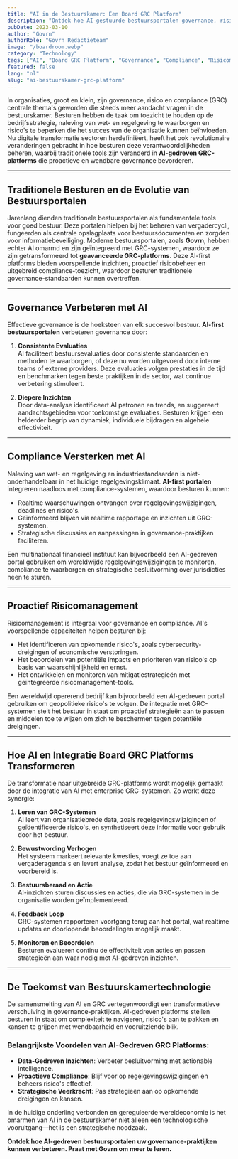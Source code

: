 ```yaml
---
title: "AI in de Bestuurskamer: Een Board GRC Platform"
description: "Ontdek hoe AI-gestuurde bestuursportalen governance, risico en compliance (GRC) transformeren, waardoor besturen beter toezicht kunnen houden, risico's kunnen beperken en besluitvorming kunnen verbeteren."
pubDate: 2023-03-10
author: "Govrn"
authorRole: "Govrn Redactieteam"
image: "/boardroom.webp"
category: "Technology"
tags: ["AI", "Board GRC Platform", "Governance", "Compliance", "Risicomanagement"]
featured: false
lang: "nl"
slug: "ai-bestuurskamer-grc-platform"
---
```


In organisaties, groot en klein, zijn governance, risico en compliance (GRC) centrale thema's geworden die steeds meer aandacht vragen in de bestuurskamer. Besturen hebben de taak om toezicht te houden op de bedrijfsstrategie, naleving van wet- en regelgeving te waarborgen en risico's te beperken die het succes van de organisatie kunnen beïnvloeden. Nu digitale transformatie sectoren herdefiniëert, heeft het ook revolutionaire veranderingen gebracht in hoe besturen deze verantwoordelijkheden beheren, waarbij traditionele tools zijn veranderd in **AI-gedreven GRC-platforms** die proactieve en wendbare governance bevorderen.

---

## Traditionele Besturen en de Evolutie van Bestuursportalen

Jarenlang dienden traditionele bestuursportalen als fundamentele tools voor goed bestuur. Deze portalen hielpen bij het beheren van vergadercycli, fungeerden als centrale opslagplaats voor bestuursdocumenten en zorgden voor informatiebeveiliging. Moderne bestuursportalen, zoals **Govrn**, hebben echter AI omarmd en zijn geïntegreerd met GRC-systemen, waardoor ze zijn getransformeerd tot **geavanceerde GRC-platforms**. Deze AI-first platforms bieden voorspellende inzichten, proactief risicobeheer en uitgebreid compliance-toezicht, waardoor besturen traditionele governance-standaarden kunnen overtreffen.

---

## Governance Verbeteren met AI

Effectieve governance is de hoeksteen van elk succesvol bestuur. **AI-first bestuursportalen** verbeteren governance door:

1. **Consistente Evaluaties**  
   AI faciliteert bestuursevaluaties door consistente standaarden en methoden te waarborgen, of deze nu worden uitgevoerd door interne teams of externe providers. Deze evaluaties volgen prestaties in de tijd en benchmarken tegen beste praktijken in de sector, wat continue verbetering stimuleert.

2. **Diepere Inzichten**  
   Door data-analyse identificeert AI patronen en trends, en suggereert aandachtsgebieden voor toekomstige evaluaties. Besturen krijgen een helderder begrip van dynamiek, individuele bijdragen en algehele effectiviteit.

---

## Compliance Versterken met AI

Naleving van wet- en regelgeving en industriestandaarden is niet-onderhandelbaar in het huidige regelgevingsklimaat. **AI-first portalen** integreren naadloos met compliance-systemen, waardoor besturen kunnen:

- Realtime waarschuwingen ontvangen over regelgevingswijzigingen, deadlines en risico's.
- Geïnformeerd blijven via realtime rapportage en inzichten uit GRC-systemen.
- Strategische discussies en aanpassingen in governance-praktijken faciliteren.

Een multinationaal financieel instituut kan bijvoorbeeld een AI-gedreven portal gebruiken om wereldwijde regelgevingswijzigingen te monitoren, compliance te waarborgen en strategische besluitvorming over jurisdicties heen te sturen.

---

## Proactief Risicomanagement

Risicomanagement is integraal voor governance en compliance. AI's voorspellende capaciteiten helpen besturen bij:

- Het identificeren van opkomende risico's, zoals cybersecurity-dreigingen of economische verstoringen.
- Het beoordelen van potentiële impacts en prioriteren van risico's op basis van waarschijnlijkheid en ernst.
- Het ontwikkelen en monitoren van mitigatiestrategieën met geïntegreerde risicomanagement-tools.

Een wereldwijd opererend bedrijf kan bijvoorbeeld een AI-gedreven portal gebruiken om geopolitieke risico's te volgen. De integratie met GRC-systemen stelt het bestuur in staat om proactief strategieën aan te passen en middelen toe te wijzen om zich te beschermen tegen potentiële dreigingen.

---

## Hoe AI en Integratie Board GRC Platforms Transformeren

De transformatie naar uitgebreide GRC-platforms wordt mogelijk gemaakt door de integratie van AI met enterprise GRC-systemen. Zo werkt deze synergie:

1. **Leren van GRC-Systemen**  
   AI leert van organisatiebrede data, zoals regelgevingswijzigingen of geïdentificeerde risico's, en synthetiseert deze informatie voor gebruik door het bestuur.

2. **Bewustwording Verhogen**  
   Het systeem markeert relevante kwesties, voegt ze toe aan vergaderagenda's en levert analyse, zodat het bestuur geïnformeerd en voorbereid is.

3. **Bestuursberaad en Actie**  
   AI-inzichten sturen discussies en acties, die via GRC-systemen in de organisatie worden geïmplementeerd.

4. **Feedback Loop**  
   GRC-systemen rapporteren voortgang terug aan het portal, wat realtime updates en doorlopende beoordelingen mogelijk maakt.

5. **Monitoren en Beoordelen**  
   Besturen evalueren continu de effectiviteit van acties en passen strategieën aan waar nodig met AI-gedreven inzichten.

---

## De Toekomst van Bestuurskamertechnologie

De samensmelting van AI en GRC vertegenwoordigt een transformatieve verschuiving in governance-praktijken. AI-gedreven platforms stellen besturen in staat om complexiteit te navigeren, risico's aan te pakken en kansen te grijpen met wendbaarheid en vooruitziende blik.

### Belangrijkste Voordelen van AI-Gedreven GRC Platforms:
- **Data-Gedreven Inzichten**: Verbeter besluitvorming met actionable intelligence.
- **Proactieve Compliance**: Blijf voor op regelgevingswijzigingen en beheers risico's effectief.
- **Strategische Veerkracht**: Pas strategieën aan op opkomende dreigingen en kansen.

In de huidige onderling verbonden en gereguleerde wereldeconomie is het omarmen van AI in de bestuurskamer niet alleen een technologische vooruitgang—het is een strategische noodzaak.

**Ontdek hoe AI-gedreven bestuursportalen uw governance-praktijken kunnen verbeteren. Praat met Govrn om meer te leren.**
